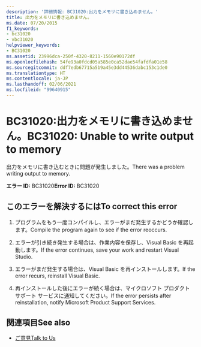 ```yaml
---
description: '詳細情報: BC31020:出力をメモリに書き込めません。'
title: 出力をメモリに書き込めません。
ms.date: 07/20/2015
f1_keywords:
- bc31020
- vbc31020
helpviewer_keywords:
- BC31020
ms.assetid: 23996dca-250f-4320-8211-1560e90172df
ms.openlocfilehash: 54fe93a0fdcd05a585e0ca52dae54fafdfa01e58
ms.sourcegitcommit: ddf7edb67715a5b9a45e3dd44536dabc153c1de0
ms.translationtype: HT
ms.contentlocale: ja-JP
ms.lasthandoff: 02/06/2021
ms.locfileid: "99640915"
---
```

# <a name="bc31020-unable-to-write-output-to-memory"></a><span data-ttu-id="3892b-103">BC31020:出力をメモリに書き込めません。</span><span class="sxs-lookup"><span data-stu-id="3892b-103">BC31020: Unable to write output to memory</span></span>

<span data-ttu-id="3892b-104">出力をメモリに書き込むときに問題が発生しました。</span><span class="sxs-lookup"><span data-stu-id="3892b-104">There was a problem writing output to memory.</span></span>

 <span data-ttu-id="3892b-105">**エラー ID:** BC31020</span><span class="sxs-lookup"><span data-stu-id="3892b-105">**Error ID:** BC31020</span></span>

## <a name="to-correct-this-error"></a><span data-ttu-id="3892b-106">このエラーを解決するには</span><span class="sxs-lookup"><span data-stu-id="3892b-106">To correct this error</span></span>

1. <span data-ttu-id="3892b-107">プログラムをもう一度コンパイルし、エラーがまだ発生するかどうか確認します。</span><span class="sxs-lookup"><span data-stu-id="3892b-107">Compile the program again to see if the error reoccurs.</span></span>

2. <span data-ttu-id="3892b-108">エラーが引き続き発生する場合は、作業内容を保存し、Visual Basic を再起動します。</span><span class="sxs-lookup"><span data-stu-id="3892b-108">If the error continues, save your work and restart Visual Studio.</span></span>

3. <span data-ttu-id="3892b-109">エラーがまだ発生する場合は、Visual Basic を再インストールします。</span><span class="sxs-lookup"><span data-stu-id="3892b-109">If the error recurs, reinstall Visual Basic.</span></span>

4. <span data-ttu-id="3892b-110">再インストールした後にエラーが続く場合は、マイクロソフト プロダクト サポート サービスに通知してください。</span><span class="sxs-lookup"><span data-stu-id="3892b-110">If the error persists after reinstallation, notify Microsoft Product Support Services.</span></span>

## <a name="see-also"></a><span data-ttu-id="3892b-111">関連項目</span><span class="sxs-lookup"><span data-stu-id="3892b-111">See also</span></span>

- [<span data-ttu-id="3892b-112">ご意見</span><span class="sxs-lookup"><span data-stu-id="3892b-112">Talk to Us</span></span>](/visualstudio/ide/feedback-options)
